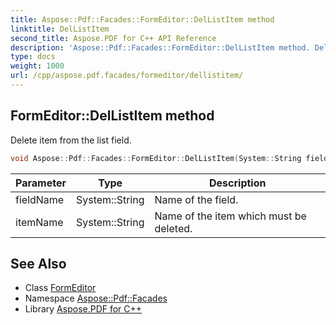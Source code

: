 ```yaml
---
title: Aspose::Pdf::Facades::FormEditor::DelListItem method
linktitle: DelListItem
second_title: Aspose.PDF for C++ API Reference
description: 'Aspose::Pdf::Facades::FormEditor::DelListItem method. Delete item from the list field in C++.'
type: docs
weight: 1000
url: /cpp/aspose.pdf.facades/formeditor/dellistitem/
---
```

## FormEditor::DelListItem method


Delete item from the list field.

```cpp
void Aspose::Pdf::Facades::FormEditor::DelListItem(System::String fieldName, System::String itemName)
```


| Parameter | Type | Description |
| --- | --- | --- |
| fieldName | System::String | Name of the field. |
| itemName | System::String | Name of the item which must be deleted. |

## See Also

* Class [FormEditor](../)
* Namespace [Aspose::Pdf::Facades](../../)
* Library [Aspose.PDF for C++](../../../)
